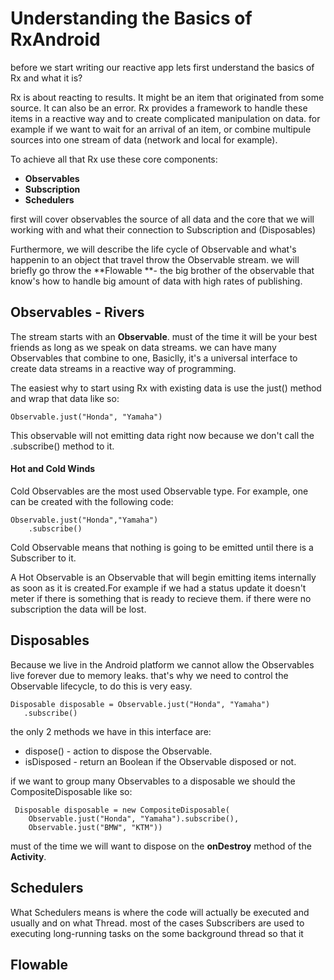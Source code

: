 # Understanding the Basics of RxAndroid

before we start writing our reactive app lets first understand the basics of Rx and what it is?

Rx is about reacting to results. It might be an item that originated from some source. It can also be an error. Rx provides a framework to handle these items in a reactive way and to create complicated manipulation on data. for example if we want to wait for an arrival of an item, or combine multipule sources into one stream of data \(network and local for example\).

To achieve all that Rx use these core components:

* **Observables**
* **Subscription**
* **Schedulers**

first will cover observables the source of all data and the core that we will working with and what their connection to Subscription and \(Disposables\)

Furthermore, we will describe the life cycle of Observable and what's happenin to an object that travel throw the Observable stream. we will briefly go throw the **Flowable **- the big brother of the observable that know's how to handle big amount of data with high rates of publishing.

## Observables - Rivers

The stream starts with an **Observable**. must of the time it will be your best friends as long as we speak on data streams. we can have many Observables that combine to one, Basiclly, it's a universal interface to create data streams in a reactive way of programming.

The easiest why to start using Rx with existing data is use the just\(\) method and wrap that data like so:

```
Observable.just("Honda", "Yamaha")
```

This observable will not emitting data right now because we don't call the .subscribe\(\) method to it.

#### Hot and Cold Winds

Cold Observables are the most used Observable type. For example, one can be created with the following code:

```
Observable.just("Honda","Yamaha")
    .subscribe()
```

Cold Observable means that nothing is going to be emitted until there is a Subscriber to it.

A Hot Observable is an Observable that will begin emitting items internally as soon as it is created.For example if we had a status update it doesn't meter if there is something that is ready to recieve them. if there were no subscription the data will be lost.

## Disposables

Because we live in the Android platform we cannot allow the Observables live forever due to memory leaks. that's why we need to control the Observable lifecycle, to do this is very easy.

```
Disposable disposable = Observable.just("Honda", "Yamaha")
   .subscribe()
```

the only 2 methods we have in this interface are:

* dispose\(\) - action to dispose the Observable.
* isDisposed - return an Boolean if the Observable disposed or not.

if we want to group many Observables to a disposable we should the CompositeDisposable like so:

```
 Disposable disposable = new CompositeDisposable(
    Observable.just("Honda", "Yamaha").subscribe(),
    Observable.just("BMW", "KTM"))
```

must of the time we will want to dispose on the **onDestroy** method of the **Activity**.

## Schedulers

What Schedulers means is where the code will actually be executed and usually and on what Thread. most of the cases Subscribers are used to executing long-running tasks on the some background thread so that it 





## Flowable



